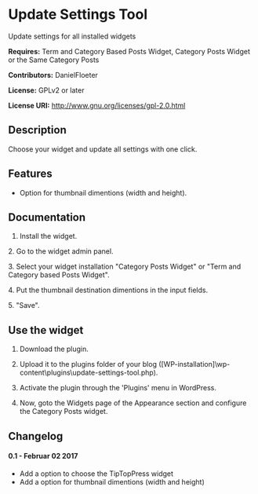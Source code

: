 Update Settings Tool
====================

Update settings for all installed widgets

**Requires:** Term and Category Based Posts Widget, Category Posts Widget or the Same Category Posts

**Contributors:** DanielFloeter
  
**License:** GPLv2 or later 
  
**License URI:** http://www.gnu.org/licenses/gpl-2.0.html


## Description
Choose your widget and update all settings with one click.

## Features
* Option for thumbnail dimentions (width and height).

## Documentation
1. Install the widget.

​2. Go to the widget admin panel.

​3. Select your widget installation "Category Posts Widget" or "Term and Category based Posts Widget".

​4. Put the thumbnail destination dimentions in the input fields.

​5. "Save".

## Use the widget
1. Download the plugin.

2. Upload it to the plugins folder of your blog ([WP-installation]\wp-content\plugins\update-settings-tool.php).

3. Activate the plugin through the 'Plugins' menu in WordPress.

4. Now, goto the Widgets page of the Appearance section and configure the Category Posts widget.


## Changelog
#### 0.1 - Februar 02 2017
* Add a option to choose the TipTopPress widget
* Add a option for thumbnail dimentions (width and height)